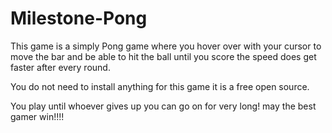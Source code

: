 # Milestone-Pong

This game is a simply Pong game where you hover over with your cursor to move the bar and be able to hit the ball until you score the speed does get faster after every round.

You do not need to install anything for this game it is a free open source.

You play until whoever gives up you can go on for very long! may the best gamer win!!!!
